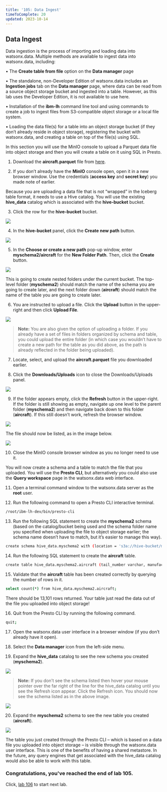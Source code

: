 ```yaml
---
title: '105: Data Ingest'
timeToComplete: 20
updated: 2023-10-14
---
```


## Data Ingest

Data ingestion is the process of importing and loading data into watsonx.data. Multiple methods are available to ingest data into watsonx.data, including:

• The **Create table from file** option on the **Data manager** page

• The standalone, non-Developer Edition of watsonx.data includes an **Ingestion jobs** tab on the **Data manager** page, where data can be read from a source object storage bucket and ingested into a table. However, as this lab uses the Developer Edition, it is not available to use here.

• Installation of the **ibm-lh** command line tool and using commands to create a job to ingest files from S3-compatible object storage or a local file system.

• Loading the data file(s) for a table into an object storage bucket (if they don’t already reside in object storage), registering the bucket with watsonx.data, and creating a table on top of the file(s) using SQL.

In this section you will use the MinIO console to upload a Parquet data file into object storage and then you will create a table on it using SQL in Presto.

1. Download the **aircraft.parquet** file from [here](https://raw.githubusercontent.com/ibm-build-lab/VAD-VAR-Workshop/main/content/labs/Watsonx/WatsonxData/files/aircraft.parquet).

2. If you don’t already have the **MinIO** console open, open it in a new browser window. Use the credentials (**access key** and **secret key**) you made note of earlier.

Because you are uploading a data file that is not “wrapped” in the Iceberg table format, it needs to use a Hive catalog. You will use the existing **hive_data** catalog which is associated with the **hive-bucket** bucket.

3. Click the row for the **hive-bucket** bucket.

![](./images/105/di-hive.png)

4. In the **hive-bucket** panel, click the **Create new path** button.

![](./images/105/di-hive-new.png)

5. In the **Choose or create a new path** pop-up window, enter **myschema2/aircraft** for the **New Folder Path**. Then, click the **Create** button.

![](./images/105/di-hive-new-path.png)

This is going to create nested folders under the current bucket. The top-level folder (**myschema2**) should match the name of the schema you are going to create later, and the next folder down (**aircraft**) should match the name of the table you are going to create later.

6. You are instructed to upload a file. Click the **Upload** button in the upper-right and then click **Upload File**.

![](./images/105/di-hive-new-upload.png)

> **Note:** You are also given the option of uploading a folder. If you already have a set of files in folders organized by schema and table, you could upload the entire folder (in which case you wouldn’t have to create a new path for the table as you did above, as the path is already reflected in the folder being uploaded).

7. Locate, select, and upload the **aircraft.parquet** file you downloaded earlier.

8. Click the **Downloads/Uploads** icon to close the Downloads/Uploads panel.

![](./images/105/di-hive-new-upload-close.png)

9. If the folder appears empty, click the **Refresh** button in the upper-right. If the folder is still showing as empty, navigate up one level to the parent folder (**myschema2**) and then navigate back down to this folder (**aircraft**). If this still doesn’t work, refresh the browser window.

![](./images/105/di-hive-new-upload-refresh.png)

The file should now be listed, as in the image below.

![](./images/105/di-hive-new-upload-view.png)

10. Close the MinIO console browser window as you no longer need to use it.

You will now create a schema and a table to match the file that you uploaded. You will use the **Presto CLI**, but alternatively you could also use the **Query workspace** page in the watsonx.data web interface.

11. Open a terminal command window to the watsonx.data server as the **root** user.

12. Run the following command to open a Presto CLI interactive terminal.

```bash
/root/ibm-lh-dev/bin/presto-cli
```

13. Run the following SQL statement to create the **myschema2** schema (based on the catalog/bucket being used and the schema folder name you specified when uploading the file to object storage earlier; the schema name doesn’t have to match, but it’s easier to manage this way).

```bash
create schema hive_data.myschema2 with (location = 's3a://hive-bucket/myschema2');
```

14. Run the following SQL statement to create the **aircraft** table.

```bash
create table hive_data.myschema2.aircraft (tail_number varchar, manufacturer varchar, model varchar) with (format = 'Parquet', external_location='s3a://hive-bucket/myschema2/aircraft');
```

15. Validate that the **aircraft** table has been created correctly by querying the number of rows in it.

```bash
select count(*) from hive_data.myschema2.aircraft;
```

There should be 13,101 rows returned. Your table just read the data out of the file you uploaded into object storage!

16. Quit from the Presto CLI by running the following command.

```bash
quit;
```

17. Open the watsonx.data user interface in a browser window (if you don’t already have it open).

18. Select the **Data manager** icon from the left-side menu.

19. Expand the **hive_data** catalog to see the new schema you created (**myschema2**).

![](./images/105/watsonx-data-manager.png)

> **Note:** If you don’t see the schema listed then hover your mouse pointer over the far right of the line for the hive_data catalog until you see the Refresh icon appear. Click the Refresh icon. You should now see the schema listed as in the above image.

![](./images/105/watsonx-data-manager-refresh.png)

20. Expand the **myschema2** schema to see the new table you created (**aircraft**).

![](./images/105/watsonx-data-manager-data.png)

The table you just created through the Presto CLI – which is based on a data file you uploaded into object storage – is visible through the watsonx.data user interface. This is one of the benefits of having a shared metastore. In the future, any query engines that get associated with the hive_data catalog would also be able to work with this table.

### Congratulations, you've reached the end of lab 105.

Click, [lab 106](/watsonx/watsonxdata/106) to start next lab.
